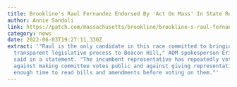 ```yaml
---
title: Brookline's Raul Fernandez Endorsed By 'Act On Mass' In State Rep Race
author: Annie Sandoli
link: https://patch.com/massachusetts/brookline/brookline-s-raul-fernandez-endorsed-act-mass-state-rep-race
category: news
date: 2022-06-03T19:27:11.330Z
extract: '"Raul is the only candidate in this race committed to bringing a
  transparent legislative process to Beacon Hill," AOM spokesperson Erin Leahy
  said in a statement. "The incumbent representative has repeatedly voted
  against making committee votes public and against giving representatives
  enough time to read bills and amendments before voting on them."'
---
```

